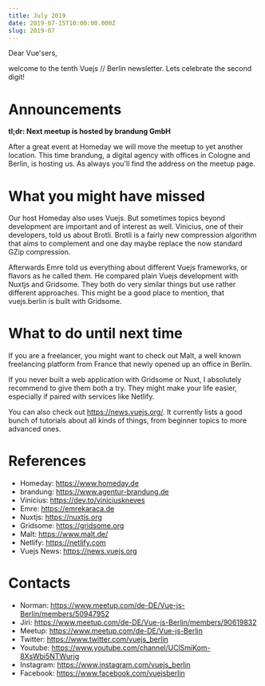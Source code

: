 ```yaml
---
title: July 2019
date: 2019-07-15T10:00:00.000Z
slug: 2019-07
---
```


Dear Vue'sers,

welcome to the tenth Vuejs // Berlin newsletter. Lets celebrate the second digit!

# Announcements

**tl;dr: Next meetup is hosted by brandung GmbH**

After a great event at Homeday we will move the meetup to yet another location. This time brandung, a digital agency with offices in Cologne and Berlin, is hosting us. As always you'll find the address on the meetup page.

# What you might have missed

Our host Homeday also uses Vuejs. But sometimes topics beyond development are important and of interest as well. Vinicius, one of their developers, told us about Brotli. Brotli is a fairly new compression algorithm that aims to complement and one day maybe replace the now standard GZip compression.

Afterwards Emre told us everything about different Vuejs frameworks, or flavors as he called them. He compared plain Vuejs development with Nuxtjs and Gridsome. They both do very similar things but use rather different approaches. This might be a good place to mention, that vuejs.berlin is built with Gridsome.

# What to do until next time

If you are a freelancer, you might want to check out Malt, a well known freelancing platform from France that newly opened up an office in Berlin.

If you never built a web application with Gridsome or Nuxt, I absolutely recommend to give them both a try. They might make your life easier, especially if paired with services like Netlify.

You can also check out https://news.vuejs.org/. It currently lists a good bunch of tutorials about all kinds of things, from beginner topics to more advanced ones.

# References

 * Homeday: https://www.homeday.de
 * brandung: https://www.agentur-brandung.de
 * Vinicius: https://dev.to/viniciuskneves
 * Emre: https://emrekaraca.de
 * Nuxtjs: https://nuxtjs.org
 * Gridsome: https://gridsome.org
 * Malt: https://www.malt.de/
 * Netlify: https://netlify.com
 * Vuejs News: https://news.vuejs.org

# Contacts

 * Norman: https://www.meetup.com/de-DE/Vue-js-Berlin/members/50947952
 * Jiri: https://www.meetup.com/de-DE/Vue-js-Berlin/members/90619832
 * Meetup: https://www.meetup.com/de-DE/Vue-js-Berlin
 * Twitter: https://www.twitter.com/vuejs_berlin
 * Youtube: https://www.youtube.com/channel/UClSmiKom-8XsWbi5NTWurjg
 * Instagram: https://www.instagram.com/vuejs_berlin
 * Facebook: https://www.facebook.com/vuejsberlin


